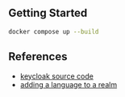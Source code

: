 ## Getting Started

```bash
docker compose up --build
```

## References

- [keycloak source code](https://github.com/keycloak/keycloak/tree/main/themes/src/main/resources-community/theme/base)
- [adding a language to a realm](https://www.keycloak.org/docs/23.0.6/server_development/#adding-a-language-to-a-realm)
